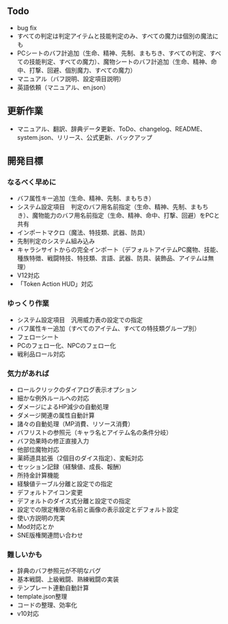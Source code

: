 ## Todo
- bug fix
- すべての判定は判定アイテムと技能判定のみ、すべての魔力は個別の魔法にも
- PCシートのバフ計追加（生命、精神、先制、まもちき、すべての判定、すべての技能判定、すべての魔力）、魔物シートのバフ計追加（生命、精神、命中、打撃、回避、個別魔力、すべての魔力）
- マニュアル（バフ説明、設定項目説明）
- 英語依頼（マニュアル、en.json）

## 更新作業
- マニュアル、翻訳、辞典データ更新、ToDo、changelog、README、system.json、リリース、公式更新、バックアップ

## 開発目標
### なるべく早めに
- バフ属性キー追加（生命、精神、先制、まもちき）
- システム設定項目　判定のバフ用名前指定（生命、精神、先制、まもちき）、魔物能力のバフ用名前指定（生命、精神、命中、打撃、回避）をPCと共有
- インポートマクロ（魔法、特技類、武器、防具）
- 先制判定のシステム組み込み
- キャラシサイトからの完全インポート（デフォルトアイテムPC魔物、技能、種族特徴、戦闘特技、特技類、言語、武器、防具、装飾品、アイテムは無理）
- V12対応
- 「Token Action HUD」対応
### ゆっくり作業
- システム設定項目　汎用威力表の設定での指定
- バフ属性キー追加（すべてのアイテム、すべての特技類グループ別）
- フェローシート
- PCのフェロー化、NPCのフェロー化
- 戦利品ロール対応
### 気力があれば
- ロールクリックのダイアログ表示オプション
- 細かな例外ルールへの対応
- ダメージによるHP減少の自動処理
- ダメージ関連の属性自動計算
- 諸々の自動処理（MP消費、リソース消費）
- バフリストの参照元（キャラ名とアイテム名の条件分岐）
- バフ効果時の修正直接入力
- 他部位魔物対応
- 薬師道具拡張（2個目のダイス指定）、変転対応
- セッション記録（経験値、成長、報酬）
- 所持金計算機能
- 経験値テーブル分離と設定での指定
- デフォルトアイコン変更
- デフォルトのダイス式分離と設定での指定
- 設定での限定権限の名前と画像の表示設定とデフォルト設定
- 使い方説明の充実
- Mod対応とか
- SNE版権関連問い合わせ
### 難しいかも
- 辞典のバフ参照元が不明なバグ
- 基本戦闘、上級戦闘、熟練戦闘の実装
- テンプレート連動自動計算
- template.json整理
- コードの整理、効率化
- v10対応

